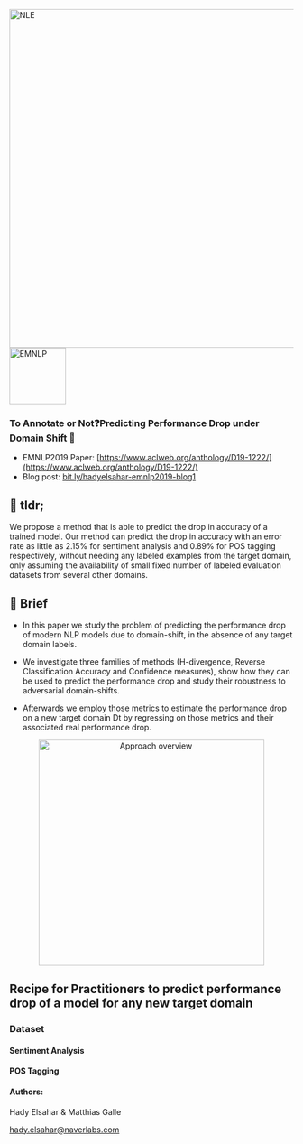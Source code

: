 
<img width="600" alt="NLE" src="https://i.imgur.com/488nYbr.jpg">  <img display="inline" width="100" alt="EMNLP" src="https://i.imgur.com/8c0QJBF.jpg">
### To Annotate or Not:question:Predicting Performance Drop under Domain Shift :mag_right:
- EMNLP2019 Paper: [https://www.aclweb.org/anthology/D19-1222/](https://www.aclweb.org/anthology/D19-1222/)
- Blog post: [bit.ly/hadyelsahar-emnlp2019-blog1](bit.ly/hadyelsahar-emnlp2019-blog1)

## :pill: tldr;
We propose a method that is able to predict the drop in accuracy of a trained model. Our method can predict the drop in accuracy with an error rate as little as 2.15% for sentiment analysis and 0.89% for POS tagging respectively, without needing any labeled examples from the target domain, only assuming the availability of small fixed number of labeled evaluation datasets from several other domains. 

## :small_red_triangle_down: Brief

* In this paper we study the problem of predicting the performance drop of modern NLP models due to domain-shift, in the absence of any target domain labels. 

* We investigate three families of methods (H-divergence, Reverse Classification Accuracy and Confidence measures), show how they can be used to predict the performance drop and study their robustness to adversarial domain-shifts.

* Afterwards we employ those metrics to estimate the performance drop on a new target domain Dt by regressing on those metrics and their associated real performance drop. 

<p align="center"> <img width="400" alt="Approach overview" src="https://i.imgur.com/pmKzp4W.png"> </p>


## Recipe for Practitioners to predict performance drop of a model for any new target domain


### Dataset
#### Sentiment Analysis
#### POS Tagging



#### Authors:

Hady Elsahar & Matthias Galle

hady.elsahar@naverlabs.com
